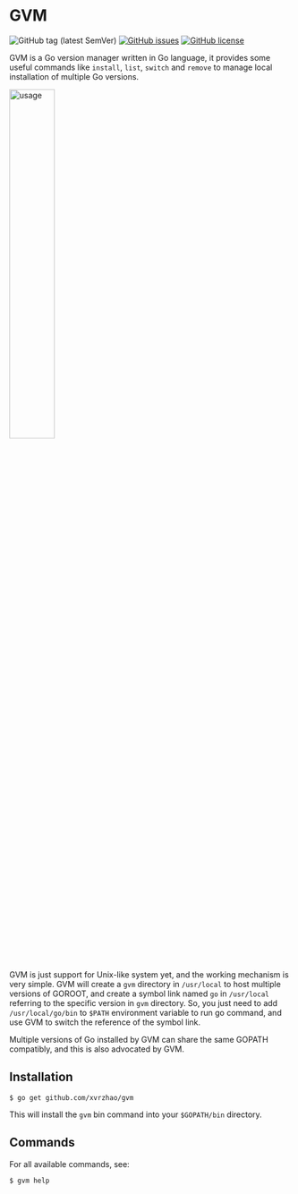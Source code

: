 # GVM
![GitHub tag (latest SemVer)](https://img.shields.io/github/v/tag/xvrzhao/gvm?label=version)
[![GitHub issues](https://img.shields.io/github/issues/xvrzhao/gvm)](https://github.com/xvrzhao/gvm/issues)
[![GitHub license](https://img.shields.io/github/license/xvrzhao/gvm)](https://github.com/xvrzhao/gvm/blob/master/LICENSE)

GVM is a Go version manager written in Go language, it provides some useful commands like `install`, `list`, `switch` and `remove` to manage local installation of multiple Go versions.

<img src="usage.gif" alt="usage" width="40%" height="40%" />

GVM is just support for Unix-like system yet, and the working mechanism is very simple. 
GVM will create a `gvm` directory in `/usr/local` to host multiple versions of GOROOT, 
and create a symbol link named `go` in `/usr/local` referring to the specific version in `gvm` directory. 
So, you just need to add `/usr/local/go/bin` to `$PATH` environment variable to run go command, 
and use GVM to switch the reference of the symbol link.

Multiple versions of Go installed by GVM can share the same GOPATH compatibly, and this is also advocated by GVM.

## Installation

```
$ go get github.com/xvrzhao/gvm
```

This will install the `gvm` bin command into your `$GOPATH/bin` directory.

## Commands

For all available commands, see:

```
$ gvm help
```
